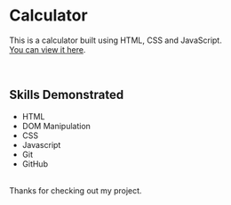 # Calculator
This is a calculator built using HTML, CSS and JavaScript.<br>
<a href="https://christopherl2021.github.io/calculator/">You can view it here</a>.

<br>

## Skills Demonstrated
* HTML
* DOM Manipulation
* CSS
* Javascript
* Git
* GitHub

<br>
Thanks for checking out my project.